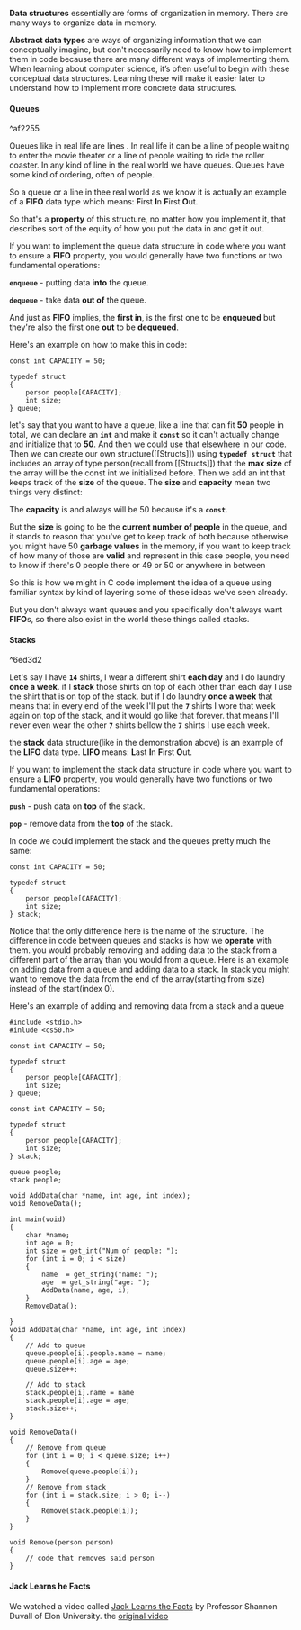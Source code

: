 
**Data structures** essentially are forms of organization in memory. There are many ways to organize data in memory.

**Abstract data types** are ways of organizing information that we can conceptually imagine, but don't necessarily need to know how to implement them in code because there are many different ways of implementing them. 
When learning about computer science, it’s often useful to begin with these conceptual data structures. 
Learning these will make it easier later to understand how to implement more concrete data structures.

#### **Queues**

^af2255

Queues like in real life are lines . In real life it can be a line of people waiting to enter the movie theater or a line of people waiting to ride the roller coaster. In any kind of line in the real world we have queues. Queues have some kind of ordering, often of people. 

So a queue or a line in thee real world as we know it is actually an example of a **FIFO** data type which means: 
**F**irst **I**n **F**irst **O**ut.

So that's a **property** of this structure, no matter how you implement it, that describes sort of the equity of how you put the data in and get it out.

If you want to implement the queue data structure in code where you want to ensure a **FIFO** property, you would generally have two functions or two fundamental operations:

**`enqueue`** - putting data **into** the queue.

**`dequeue`** - take data **out of** the queue.

And just as **FIFO** implies, the **first in**, is the first one to be **enqueued** but they're also the first one **out** to be **dequeued**.

Here's an example on how to make this in code:
```
const int CAPACITY = 50;

typedef struct
{
	person people[CAPACITY];
	int size;
} queue;
```

let's say that you want to have a queue, like a line that can fit **50** people in total, we can declare an **`int`** and make it **`const`** so it can't actually change and initialize that to **50**. And then we could use that elsewhere in our code. Then we can create our own structure([[Structs]]) using **`typedef struct`** that includes an array of type person(recall from [[Structs]]) that the **max size** of the array will be the const int we initialized before. Then we add an int that keeps track of the **size** of the queue. 
The **size** and **capacity** mean two things very distinct:

The **capacity** is and always will be 50 because it's a **`const`**.

But the **size** is going to be the **current number of people** in the queue, and it stands to reason that you've get to keep track of both because otherwise you might have 50 **garbage values** in the memory, if you want to keep track of how many of those are **valid** and represent in this case people, you need to know if there's 0 people there or 49 or 50 or anywhere in between

So this is how we might in C code implement the idea of a queue using familiar syntax by kind of layering some of these ideas we've seen already.



But you don't always want queues and you specifically don't always want **FIFO**s, so there also exist in the world these things called stacks.
#### **Stacks**

^6ed3d2

Let's say I have **`14`** shirts, I wear a different shirt **each day** and I do laundry **once a week**. if I **stack** those shirts on top of each other than each day I use the shirt that is on top of the stack. but if I do laundry **once a week** that means that in every end of the week I'll put the **`7`** shirts I wore that week again on top of the stack, and it would go like that forever. that means I'll never even wear the other **`7`** shirts bellow the **`7`** shirts I use each week. 

the **stack** data structure(like in the demonstration above) is an example of the **LIFO** data type.
**LIFO** means: **L**ast **I**n **F**irst **O**ut.

If you want to implement the stack data structure in code where you want to ensure a **LIFO** property, you would generally have two functions or two fundamental operations:

**`push`** - push data on **top** of the stack.

**`pop`** - remove data from the **top** of the stack.

In code we could implement the stack and the queues pretty much the same:
```
const int CAPACITY = 50;

typedef struct
{
	person people[CAPACITY];
	int size;
} stack;
```

Notice that the only difference here is the name of the structure. The difference in code between queues and stacks is how we **operate** with them. you would probably removing and adding data to the stack from a different part of the array than you would from a queue. Here is an example on adding data from a queue and adding data to a stack. In stack you might want to remove the data from the end of the array(starting from size) instead of the start(index 0).

Here's an example of adding and removing data from a stack and a queue
```
#include <stdio.h>
#inlude <cs50.h>

const int CAPACITY = 50;

typedef struct
{
	person people[CAPACITY];
	int size;
} queue;

const int CAPACITY = 50;

typedef struct
{
	person people[CAPACITY];
	int size;
} stack;

queue people;
stack people;

void AddData(char *name, int age, int index);
void RemoveData();

int main(void)	
{
	char *name;
	int age = 0;
	int size = get_int("Num of people: ");
	for (int i = 0; i < size)
	{
		name  = get_string("name: ");
		age  = get_string("age: ");
		AddData(name, age, i);
	}
	RemoveData();
	
}
void AddData(char *name, int age, int index)
{
	// Add to queue
	queue.people[i].people.name = name;
	queue.people[i].age = age;
	queue.size++;
	
	// Add to stack
	stack.people[i].name = name
	stack.people[i].age = age;
	stack.size++;
}

void RemoveData()
{
	// Remove from queue
	for (int i = 0; i < queue.size; i++)
	{
		Remove(queue.people[i]);
	}
	// Remove from stack
	for (int i = stack.size; i > 0; i--)
	{
		Remove(stack.people[i]);
	}
}

void Remove(person person)
{
	// code that removes said person
}

```



#### **Jack Learns he Facts**

We watched a video called [Jack Learns the Facts](https://www.youtube.com/watch?v=ItAG3s6KIEI) by Professor Shannon Duvall of Elon University.
the [original video](https://www.youtube.com/watch?v=zmrdfd0eRYQ)
